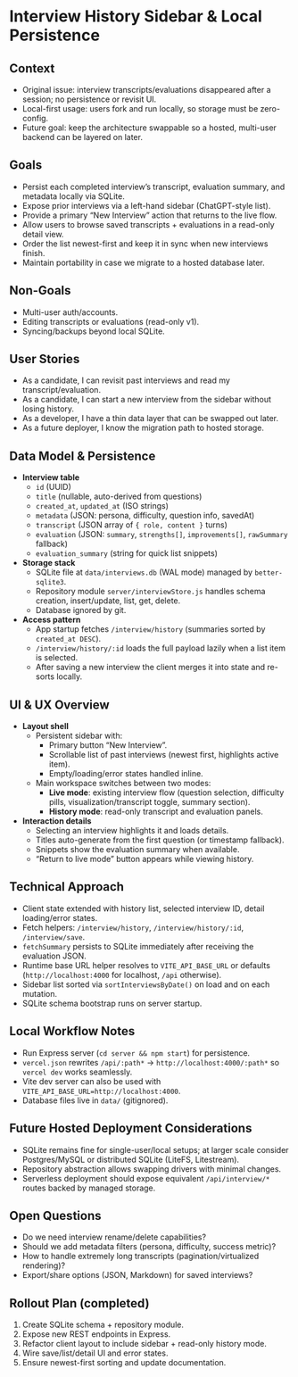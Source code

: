 # Interview History Sidebar & Local Persistence

## Context
- Original issue: interview transcripts/evaluations disappeared after a session; no persistence or revisit UI.
- Local-first usage: users fork and run locally, so storage must be zero-config.
- Future goal: keep the architecture swappable so a hosted, multi-user backend can be layered on later.

## Goals
- Persist each completed interview’s transcript, evaluation summary, and metadata locally via SQLite.
- Expose prior interviews via a left-hand sidebar (ChatGPT-style list).
- Provide a primary “New Interview” action that returns to the live flow.
- Allow users to browse saved transcripts + evaluations in a read-only detail view.
- Order the list newest-first and keep it in sync when new interviews finish.
- Maintain portability in case we migrate to a hosted database later.

## Non-Goals
- Multi-user auth/accounts.
- Editing transcripts or evaluations (read-only v1).
- Syncing/backups beyond local SQLite.

## User Stories
- As a candidate, I can revisit past interviews and read my transcript/evaluation.
- As a candidate, I can start a new interview from the sidebar without losing history.
- As a developer, I have a thin data layer that can be swapped out later.
- As a future deployer, I know the migration path to hosted storage.

## Data Model & Persistence
- **Interview table**
  - `id` (UUID)
  - `title` (nullable, auto-derived from questions)
  - `created_at`, `updated_at` (ISO strings)
  - `metadata` (JSON: persona, difficulty, question info, savedAt)
  - `transcript` (JSON array of `{ role, content }` turns)
  - `evaluation` (JSON: `summary`, `strengths[]`, `improvements[]`, `rawSummary` fallback)
  - `evaluation_summary` (string for quick list snippets)
- **Storage stack**
  - SQLite file at `data/interviews.db` (WAL mode) managed by `better-sqlite3`.
  - Repository module `server/interviewStore.js` handles schema creation, insert/update, list, get, delete.
  - Database ignored by git.
- **Access pattern**
  - App startup fetches `/interview/history` (summaries sorted by `created_at DESC`).
  - `/interview/history/:id` loads the full payload lazily when a list item is selected.
  - After saving a new interview the client merges it into state and re-sorts locally.

## UI & UX Overview
- **Layout shell**
  - Persistent sidebar with:
    - Primary button “New Interview”.
    - Scrollable list of past interviews (newest first, highlights active item).
    - Empty/loading/error states handled inline.
  - Main workspace switches between two modes:
    - **Live mode**: existing interview flow (question selection, difficulty pills, visualization/transcript toggle, summary section).
    - **History mode**: read-only transcript and evaluation panels.
- **Interaction details**
  - Selecting an interview highlights it and loads details.
  - Titles auto-generate from the first question (or timestamp fallback).
  - Snippets show the evaluation summary when available.
  - “Return to live mode” button appears while viewing history.

## Technical Approach
- Client state extended with history list, selected interview ID, detail loading/error states.
- Fetch helpers: `/interview/history`, `/interview/history/:id`, `/interview/save`.
- `fetchSummary` persists to SQLite immediately after receiving the evaluation JSON.
- Runtime base URL helper resolves to `VITE_API_BASE_URL` or defaults (`http://localhost:4000` for localhost, `/api` otherwise).
- Sidebar list sorted via `sortInterviewsByDate()` on load and on each mutation.
- SQLite schema bootstrap runs on server startup.

## Local Workflow Notes
- Run Express server (`cd server && npm start`) for persistence.
- `vercel.json` rewrites `/api/:path*` → `http://localhost:4000/:path*` so `vercel dev` works seamlessly.
- Vite dev server can also be used with `VITE_API_BASE_URL=http://localhost:4000`.
- Database files live in `data/` (gitignored).

## Future Hosted Deployment Considerations
- SQLite remains fine for single-user/local setups; at larger scale consider Postgres/MySQL or distributed SQLite (LiteFS, Litestream).
- Repository abstraction allows swapping drivers with minimal changes.
- Serverless deployment should expose equivalent `/api/interview/*` routes backed by managed storage.

## Open Questions
- Do we need interview rename/delete capabilities?
- Should we add metadata filters (persona, difficulty, success metric)?
- How to handle extremely long transcripts (pagination/virtualized rendering)?
- Export/share options (JSON, Markdown) for saved interviews?

## Rollout Plan (completed)
1. Create SQLite schema + repository module.
2. Expose new REST endpoints in Express.
3. Refactor client layout to include sidebar + read-only history mode.
4. Wire save/list/detail UI and error states.
5. Ensure newest-first sorting and update documentation.


